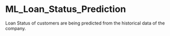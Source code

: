 # ML_Loan_Status_Prediction
Loan Status of customers are being predicted from the historical data of the company.
